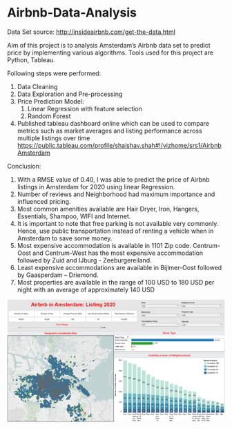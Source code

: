 # Airbnb-Data-Analysis
Data Set source: http://insideairbnb.com/get-the-data.html

Aim of this project is to analysis Amsterdam’s Airbnb data set to predict price by implementing various algorithms. Tools used for this project are Python, Tableau. 

Following steps were performed:
1.  Data Cleaning
2.	Data Exploration and Pre-processing
3.	Price Prediction Model: 
    1. Linear Regression with feature selection
    2. Random Forest
4.	Published tableau dashboard online which can be used to compare metrics such as market averages and listing performance across multiple listings over time https://public.tableau.com/profile/shaishav.shah#!/vizhome/srs1/AirbnbAmsterdam

Conclusion: 
1.  With a RMSE value of 0.40, I was able to predict the price of Airbnb listings in Amsterdam for 2020 using linear Regression. 
2.  Number of reviews and Neighborhood had maximum importance and influenced pricing. 
3.  Most common amenities available are Hair Dryer, Iron, Hangers, Essentials, Shampoo, WIFI and Internet. 
4.  It is important to note that free parking is not available very commonly. Hence, use public transportation instead of renting a vehicle when in Amsterdam to save some money.
5.  Most expensive accommodation is available in 1101 Zip code. Centrum-Oost and Centrum-West has the most expensive accommodation followed by Zuid and IJburg - Zeeburgereiland.
6.  Least expensive accommodations are available in Bijlmer-Oost followed by Gaasperdam – Driemond. 
7.  Most properties are available in the range of 100 USD to 180 USD per night with an average of approximately 140 USD

![Tableau Dashboard](https://github.com/shaishav11/Airbnb-Data-Analysis/blob/master/Tableau_Dashboard_Airbnb_Screenshot.png)
